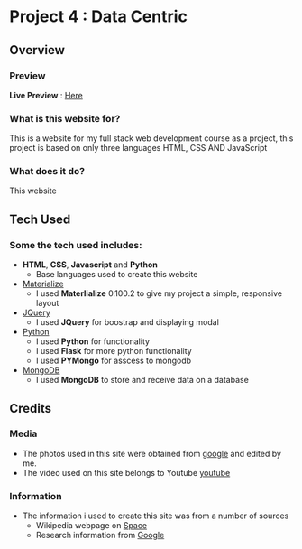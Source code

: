 # Project 4 : Data Centric
 
## Overview
 
### Preview

**Live Preview** : [Here](http://project-3-riddle-jason.herokuapp.com/)
### What is this website for?
 
This is a website for my full stack web development course as a project, this project is based on only three languages HTML, CSS AND JavaScript 
 
### What does it do?
 
This website 

## Tech Used

### Some the tech used includes:
- **HTML**, **CSS**, **Javascript** and **Python**
  - Base languages used to create this website
- [Materialize](http://archives.materializecss.com/0.100.2/)
    - I used **Materlialize** 0.100.2 to give my project a simple, responsive layout
- [JQuery](https://jquery.com)
    - I used **JQuery** for boostrap and displaying modal
- [Python](https://www.python.org/)
    - I used **Python** for functionality
    - I used **Flask** for more python functionality
    - I used **PYMongo** for asscess to mongodb
- [MongoDB](https://www.mongodb.com/)
    - I used **MongoDB** to store and receive data on a database
## Credits

### Media
- The photos used in this site were obtained from [google](https://google.com) and edited by me.
- The video used on this site belongs to Youtube [youtube](https://www.youtube.com/)

### Information
- The information i used to create this site was from a number of sources
    - Wikipedia webpage on [Space](https://en.wikipedia.org/wiki/Solar_System)
    - Research information from [Google](http://google.com)
